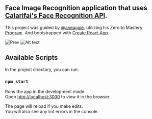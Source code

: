 ## Face Image Recognition application that uses [Calarifai's Face Recognition API](https://www.clarifai.com/models/face-detection-image-recognition-model-a403429f2ddf4b49b307e318f00e528b-detection).
This project was guided by [@aneagoie](https://github.com/aneagoie), utilizing his Zero to Mastery [Program](https://www.udemy.com/course/the-complete-web-developer-zero-to-mastery/). And bootstrapped with [Create React App](https://github.com/facebook/create-react-app).

![Prev](https://github.com/Samuelcy/Face-Image-Recognition/public/preview.png)
![Alt text](Face-Image-Recognition/public/preview.png?raw=true "Title")


## Available Scripts

In the project directory, you can run:

### `npm start`

Runs the app in the development mode.<br />
Open [http://localhost:3000](http://localhost:3000) to view it in the browser.

The page will reload if you make edits.<br />
You will also see any lint errors in the console.


